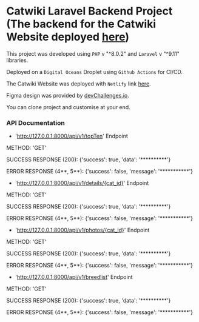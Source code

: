# Catwiki Laravel Backend Project (The backend for the Catwiki Website deployed [here](https://catwiki-adeoluwa.netlify.app/))

This project was developed using `PHP` v "^8.0.2" and `Laravel` v "^9.11" libraries.

Deployed on a `Digital Oceans` Droplet using `Github Actions` for CI/CD.

The Catwiki Website was deployed with `Netlify` link [here](https://catwiki-adeoluwa.netlify.app/).

Figma design was provided by [devChallenges.io](https://devchallenges.io/).

You can clone project and customise at your end.

### API Documentation

- 'http://127.0.0.1:8000/api/v1/topTen' Endpoint

METHOD: 'GET'

SUCCESS RESPONSE (200): {'success': true, 'data': '**********'}

ERROR RESPONSE (4**, 5**): {'success': false, 'message': '***********'}


- 'http://127.0.0.1:8000/api/v1/details/{cat_id}' Endpoint

METHOD: 'GET'

SUCCESS RESPONSE (200): {'success': true, 'data': '**********'}

ERROR RESPONSE (4**, 5**): {'success': false, 'message': '***********'}


- 'http://127.0.0.1:8000/api/v1/photos/{cat_id}' Endpoint

METHOD: 'GET'

SUCCESS RESPONSE (200): {'success': true, 'data': '**********'}

ERROR RESPONSE (4**, 5**): {'success': false, 'message': '***********'}

- 'http://127.0.0.1:8000/api/v1/breedlist' Endpoint

METHOD: 'GET'

SUCCESS RESPONSE (200): {'success': true, 'data': '**********'}

ERROR RESPONSE (4**, 5**): {'success': false, 'message': '***********'}
